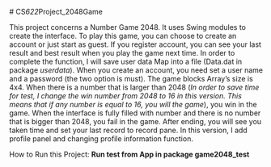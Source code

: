 #   C S _ 6 2 2 _ P r o j e c t _ 2 0 4 8 G a m e 



This project concerns a Number Game 2048. It uses Swing modules to create the interface. To play this
game, you can choose to create an account or just start as guest. If you register account, you can see your last result and best result when you play
the game next time. In order to complete the function, I will save user data Map into a file (Data.dat in package *userdata*).
When you create an account, you need set a user name and a password (the two option is must). The game blocks Array’s size is 4x4. When there is a number that is larger than 2048 (*In order to save time for test, I change the win number from 2048 to 16 in this
version. This means that if any number is equal to 16, you will the game*), you win in the
game. When the interface is fully filled with number and there is no number that is bigger than 2048, you fail in the game. After
ending, you will see you taken time and set your last record to record pane.  In this version, I add profile panel and changing profile information function.

How to Run this Project:
**Run test from App in package game2048_test**